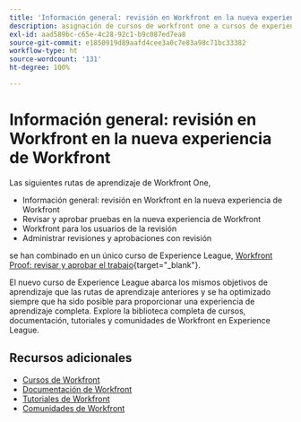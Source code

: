 ```yaml
---
title: 'Información general: revisión en Workfront en la nueva experiencia de Workfront'
description: asignación de cursos de workfront one a cursos de experience league
exl-id: aad589bc-c65e-4c28-92c1-b9c087ed7ea8
source-git-commit: e1850919d89aafd4cee3a0c7e83a98c71bc33382
workflow-type: ht
source-wordcount: '131'
ht-degree: 100%

---
```


# Información general: revisión en Workfront en la nueva experiencia de Workfront

Las siguientes rutas de aprendizaje de Workfront One,

* Información general: revisión en Workfront en la nueva experiencia de Workfront
* Revisar y aprobar pruebas en la nueva experiencia de Workfront
* Workfront para los usuarios de la revisión
* Administrar revisiones y aprobaciones con revisión

se han combinado en un único curso de Experience League, [Workfront Proof: revisar y aprobar el trabajo](https://experienceleague.adobe.com/?recommended=Workfront-L-1-2022.1.proof){target="_blank"}.

El nuevo curso de Experience League abarca los mismos objetivos de aprendizaje que las rutas de aprendizaje anteriores y se ha optimizado siempre que ha sido posible para proporcionar una experiencia de aprendizaje completa.  Explore la biblioteca completa de cursos, documentación, tutoriales y comunidades de Workfront en Experience League.

## Recursos adicionales

* [Cursos de Workfront](https://experienceleague.adobe.com/?lang=es&amp;Solution=Workfront#courses)
* [Documentación de Workfront](https://experienceleague.adobe.com/docs/workfront.html?lang=es)
* [Tutoriales de Workfront](https://experienceleague.adobe.com/docs/workfront-learn/tutorials-workfront/home.html?lang=es)
* [Comunidades de Workfront](https://experienceleaguecommunities.adobe.com/t5/workfront/ct-p/workfront)
